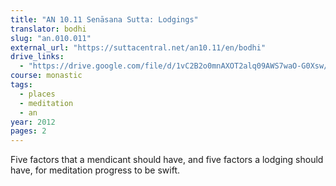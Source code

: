 ```yaml
---
title: "AN 10.11 Senāsana Sutta: Lodgings"
translator: bodhi
slug: "an.010.011"
external_url: "https://suttacentral.net/an10.11/en/bodhi"
drive_links:
  - "https://drive.google.com/file/d/1vC2B2o0mnAXOT2alq09AWS7waO-G0Xsw/view?usp=drivesdk"
course: monastic
tags:
  - places
  - meditation
  - an
year: 2012
pages: 2
---
```


Five factors that a mendicant should have, and five factors a lodging should have, for meditation progress to be swift.
